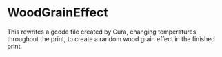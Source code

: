 # WoodGrainEffect
This rewrites a gcode file created by Cura, changing temperatures throughout the print, to create a random wood grain effect in the finished print.
